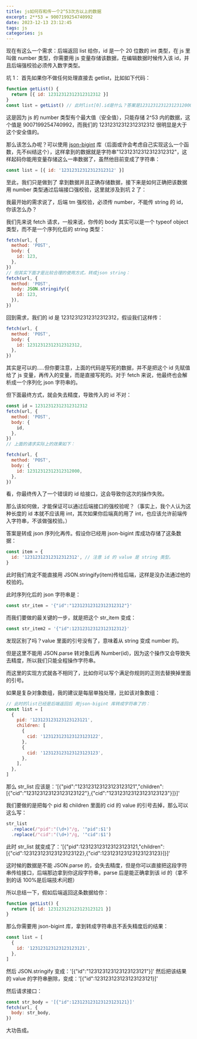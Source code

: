 ```yaml
---
title: js如何存和传一个2^53次方以上的数据
excerpt: 2**53 = 9007199254740992
date: 2023-12-13 23:12:45
tags: js
categories: js
---
```


现在有这么一个需求：后端返回 list 给你，id 是一个 20 位数的 int 类型，在 js 里叫做 number 类型，你需要用 js 变量存储该数据，在编辑数据时候传入该 id，并且后端强校验必须传入数字类型。

坑 1：
首先如果你不做任何处理直接去 getlist，比如如下代码：

```js
function getList() {
  return [{ id: 12312312312312312312 }]
}
const list = getList() // 此时list[0].id是什么？答案是12312312312312312000而不是12312312312312312312
```

这是因为 js 的 number 类型有个最大值（安全值），只能存储 2^53 内的数据，这个值是 9007199254740992，而我们的 12312312312312312312 很明显是大于这个安全值的。

那么该怎么办呢？可以使用 [json-bigint](https://www.npmjs.com/package/json-bigint) 库（后面或许会考虑自己实现这么一个函数，先不纠结这个），这样拿到的数据就是字符串"12312312312312312312"，这样起码你能用变量存储这么一串数据了，虽然他目前变成了字符串：

```js
const list = [{ id: '12312312312312312312' }]
```

至此，我们只是做到了 拿到数据并且正确存储数据，接下来是如何正确把该数据用 number 类型通过后端接口强校验，这里就涉及到坑 2 了：

我最开始的需求说了，后端 tm 强校验，必须传 number，不能传 string 的 id，你该怎么办？

我们先来说 fetch 请求，一般来说，你传的 body 其实可以是一个 typeof object 类型，而不是一个序列化后的 string 类型：

```js
fetch(url, {
  method: 'POST',
  body: {
    id: 123,
  },
})
// 但其实下面才是比较合理的使用方式，转成json string：
fetch(url, {
  method: 'POST',
  body: JSON.stringify({
    id: 123,
  }),
})
```

回到需求，我们的 id 是 12312312312312312312，假设我们这样传：

```js
fetch(url, {
  method: 'POST',
  body: {
    id: 12312312312312312312,
  },
})
```

其实是可以的.....但你要注意，上面的代码是写死的数据，并不是把这个 id 先赋值给了 js 变量，再传入的变量，而是直接写死的。对于 fetch 来说，他最终也会解析成一个序列化 json 字符串的。

但下面最终方式，就会失去精度，导致传入的 id 不对：

```js
const id = 12312312312312312312
fetch(url, {
  method: 'POST',
  body: {
    id,
  },
})
// 上面的请求实际上的效果如下：

fetch(url, {
  method: 'POST',
  body: {
    id: 12312312312312312000,
  },
})
```

看，你最终传入了一个错误的 id 给接口，这会导致你这次的操作失败。

那么该如何做，才能保证可以通过后端接口的强校验呢？（事实上，我个人认为这种长度的 id 本就不应该用 int，其次如果你后端真的用了 int，也应该允许前端传入字符串，不该做强校验。）

答案是转成 json 序列化再传。假设你已经用 json-bigint 库成功存储了这条数据：

```js
const item = {
  id: '12312312312312312312', // 注意 id 的 value 是 string 类型。
}
```

此时我们肯定不能直接用 JSON.stringify(item)传给后端，这样是没办法通过他的校验的。

此时序列化后的 json 字符串是：

```js
const str_item = '{"id":"12312312312312312312"}'
```

而我们要做的最关键的一步，就是把这个 str_item 变成：

```js
const str_item2 = '{"id":12312312312312312312}'
```

发现区别了吗？value 里面的引号没有了，意味着从 string 变成 number 的。

但是这里不能用 JSON.parse 转对象后再 Number(id)，因为这个操作又会导致失去精度，所以我们只能全程操作字符串。

而这里的实现方式就各不相同了，比如你可以写个满足你规则的正则去替换掉里面的引号。

如果是复杂对象数组，我的建议是每层单独处理，比如该对象数组：

```js
// 此时的list已经是后端返回后 用json-bigint 库转成字符串了的：
const list = [
  {
    pid: '123123123123123123121',
    children: [
      {
        cid: '123123123123123123122',
      },
      {
        cid: '123123123123123123123',
      },
    ],
  },
]
```

那么 str_list 应该是：'[{"pid":"123123123123123123121","children":[{"cid":"123123123123123123122"},{"cid":"123123123123123123123"}]}]'

我们要做的是把每个 pid 和 children 里面的 cid 的 value 的引号去掉，那么可以这么写：

```js
str_list
  .replace(/"pid":"(\d+)"/g, '"pid":$1')
  .replace(/"cid":"(\d+)"/g, '"cid":$1')
```

此时 str_list 就变成了：'[{"pid":123123123123123123121,"children":[{"cid":123123123123123123122},{"cid":123123123123123123123}]}]'

这时候的数据是不能 JSON.parse 的，会失去精度，但是你可以直接把这段字符串传给接口，后端那边拿到你这段字符串，parse 后是能正确拿到该 id 的（拿不到的话 100%是后端技术问题）

所以总结一下，假如后端返回这条数据给你：

```js
function getList() {
  return [{ id: 123123123123123123121 }]
}
```

那么你需要用 json-bigint 库，拿到转成字符串且不丢失精度后的结果：

```js
const list = [
  {
    id: '123123123123123123121',
  },
]
```

然后 JSON.stringify 变成：'[{"id":"123123123123123123121"}]'
然后把该结果的 value 的字符串删除，变成：'[{"id":123123123123123123121}]'

然后请求接口：

```js
const str_body = '[{"id":123123123123123123121}]'
fetch(url, {
  body: str_body,
})
```

大功告成。
